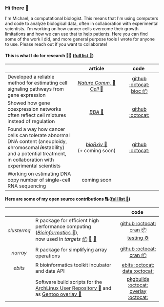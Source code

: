 ### Hi there 👋

I'm Michael, a computational biologist. This means that I'm using computers and code to analyze biological data, often in collaboration with experimental scientists. I'm working on how cancer cells overcome their growth limitations and how we can use that to help patients. Here you can find some of the work I did, and more general purpose tools I wrote for anyone to use. Please reach out if you want to collaborate!

#### This is what I do for research 👨‍🔬 ([full list 🔗](https://scholar.google.com/citations?user=z6mKdjAAAAAJ&hl=en))

| | &nbsp;&nbsp;&nbsp;&nbsp;&nbsp;&nbsp;&nbsp;&nbsp;&nbsp;&nbsp;article&nbsp;&nbsp;&nbsp;&nbsp;&nbsp;&nbsp;&nbsp;&nbsp;&nbsp;&nbsp; | &nbsp;&nbsp;&nbsp;&nbsp;&nbsp;&nbsp;&nbsp;&nbsp;code&nbsp;&nbsp;&nbsp;&nbsp;&nbsp;&nbsp;&nbsp;&nbsp;&nbsp; |
:- | :-: | :-:
| Developed a reliable method for estimating cell signaling pathways from gene expression | [*Nature Comm.* 📰](https://www.nature.com/articles/s41467-017-02391-6)<br/>[*Cell* 📰](https://www.cell.com/cell/fulltext/S0092-8674(16)30746-2) | [github :octocat:](https://github.com/saezlab/footprints)<br/>[bioc 📦](http://bioconductor.org/packages/release/bioc/html/progeny.html)
| Showed how gene coexpression networks often reflect cell mixtures instead of regulation | [*BBA* 📰](https://eriba.umcg.nl/wp-content/uploads/2021/07/Foijer-2019-10-23-Biochim-Biophys-Acta-Gene-Regul-Mech.pdf) | [github :octocat:](https://github.com/mschubert/GRN-aneup-purity)
| Found a way how cancer cells can tolerate abnormal DNA content (aneuploidy, ***c***hromosomal ***in***stability) and a potential treatment, in collaboration with experimental scientists | [*bioRxiv* 📰](https://www.biorxiv.org/content/10.1101/2021.12.03.471107v2)<br/>(+ coming soon) | [github :octocat:](https://github.com/mschubert/mad2-transposon) 
| Working on estimating DNA copy number of single-cell RNA sequencing | coming soon |

#### Here are some of my open source contributions 🔠 ([full list 🔗](https://github.com/mschubert?tab=repositories))

| | | &nbsp;&nbsp;&nbsp;&nbsp;&nbsp;&nbsp;&nbsp;&nbsp;code&nbsp;&nbsp;&nbsp;&nbsp;&nbsp;&nbsp;&nbsp;&nbsp;&nbsp; |
| :-: | :- | :-:
| *clustermq* | R package for efficient high performance computing ([*Bioinformatics* 📰](https://academic.oup.com/bioinformatics/article/35/21/4493/5499081)),<br/>now used in *targets* [📦](https://github.com/ropensci/targets) [📖](https://books.ropensci.org/targets/) [🧔](https://github.com/wlandau) | [github :octocat:](https://github.com/mschubert/clustermq)<br/>[cran 📦](https://cran.r-project.org/package=clustermq)<br/>[testing :gear:](https://github.com/mschubert/clustermq-performance) 
| *narray* | R package for simplifying array operations | [github :octocat:](https://github.com/mschubert/narray)<br/>[cran 📦](https://cran.r-project.org/package=narray)
| *ebits* | R bioinformatics toolkit incubator and data API | [ebits :octocat:](https://github.com/mschubert/ebits)<br/>[data :octocat:](https://github.com/mschubert/data)
| | Software build scripts for the [ArchLinux User Repository 🔗](https://aur.archlinux.org/packages/?K=mschu&SeB=m) and as [Gentoo overlay 🔗](https://en.wikipedia.org/wiki/Portage_(software)#ebuild) | [pkgbuilds :octocat:](https://github.com/mschubert/PKGBUILDs)<br/>[overlay :octocat:](https://github.com/mschubert/overlay)

<!--
**mschubert/mschubert** is a ✨ _special_ ✨ repository because its `README.md` (this file) appears on your GitHub profile.

Here are some ideas to get you started:

- 🔭 I’m currently working on ...
- 🌱 I’m currently learning ...
- 👯 I’m looking to collaborate on ...
- 🤔 I’m looking for help with ...
- 💬 Ask me about ...
- 📫 How to reach me: ...
- 😄 Pronouns: ...
- ⚡ Fun fact: ...
-->
